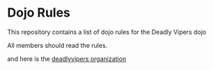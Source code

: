 Dojo Rules
==========

This repository contains a list of dojo rules for the Deadly Vipers dojo

All members should read the rules.

and here is the [deadlyvipers organization](https://github.com/deadlyvipers)
